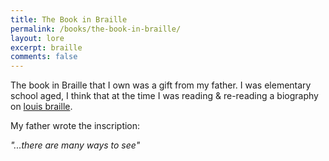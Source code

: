 ```yaml
---
title: The Book in Braille
permalink: /books/the-book-in-braille/
layout: lore
excerpt: braille
comments: false
---
```


The book in Braille that I own was a gift from my father. I was elementary school aged, I think that at the time I was 
reading & re-reading a biography on [louis braille](https://en.wikipedia.org/wiki/Louis_Braille). 

My father wrote the inscription: 

_"...there are many ways to see"_

